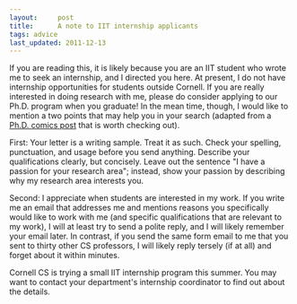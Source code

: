 ```yaml
---
layout:     post
title:      A note to IIT internship applicants
tags: advice
last_updated: 2011-12-13
---
```


If you are reading this, it is likely because you are an IIT student who wrote
me to seek an internship, and I directed you here.  At present, I do not have
internship opportunities for students outside Cornell.  If you are really
interested in doing research with me, please do consider applying to our Ph.D.
program when you graduate!  In the mean time, though, I would like to mention a
two points that may help you in your search (adapted from a 
[Ph.D. comics post](http://www.phdcomics.com/proceedings/viewtopic.php?t=18353&sid=26d4857156691cd51ef004ba4deafac4) that is worth checking out).

First: Your letter is a writing sample.  Treat it as such.  Check your spelling,
punctuation, and usage before you send anything.  Describe your qualifications
clearly, but concisely.  Leave out the sentence "I have a passion for your
research area"; instead, show your passion by describing why my research area
interests you.

Second: I appreciate when students are interested in my work.  If you write me
an email that addresses me and mentions reasons you specifically would like to
work with me (and specific qualifications that are relevant to my work), I will
at least try to send a polite reply, and I will likely remember your email
later.  In contrast, if you send the same form email to me that you sent to
thirty other CS professors, I will likely reply tersely (if at all) and forget
about it within minutes.

Cornell CS is trying a small IIT internship program this summer.  You may want
to contact your department's internship coordinator to find out about the
details.
